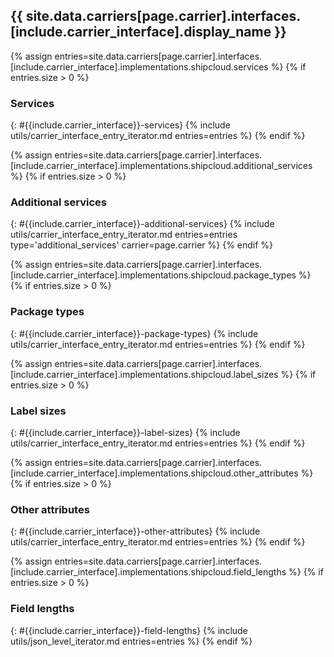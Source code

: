 ## {{ site.data.carriers[page.carrier].interfaces.[include.carrier_interface].display_name }}

{% assign entries=site.data.carriers[page.carrier].interfaces.[include.carrier_interface].implementations.shipcloud.services %}
{% if entries.size > 0 %}
### Services
{: #{{include.carrier_interface}}-services}
{% include utils/carrier_interface_entry_iterator.md entries=entries %}
{% endif %}

{% assign entries=site.data.carriers[page.carrier].interfaces.[include.carrier_interface].implementations.shipcloud.additional_services %}
{% if entries.size > 0 %}
### Additional services
{: #{{include.carrier_interface}}-additional-services}
{% include utils/carrier_interface_entry_iterator.md entries=entries type='additional_services' carrier=page.carrier %}
{% endif %}

{% assign entries=site.data.carriers[page.carrier].interfaces.[include.carrier_interface].implementations.shipcloud.package_types %}
{% if entries.size > 0 %}
### Package types
{: #{{include.carrier_interface}}-package-types}
{% include utils/carrier_interface_entry_iterator.md entries=entries %}
{% endif %}

{% assign entries=site.data.carriers[page.carrier].interfaces.[include.carrier_interface].implementations.shipcloud.label_sizes %}
{% if entries.size > 0 %}
### Label sizes
{: #{{include.carrier_interface}}-label-sizes}
{% include utils/carrier_interface_entry_iterator.md entries=entries %}
{% endif %}

{% assign entries=site.data.carriers[page.carrier].interfaces.[include.carrier_interface].implementations.shipcloud.other_attributes %}
{% if entries.size > 0 %}
### Other attributes
{: #{{include.carrier_interface}}-other-attributes}
{% include utils/carrier_interface_entry_iterator.md entries=entries %}
{% endif %}

{% assign entries=site.data.carriers[page.carrier].interfaces.[include.carrier_interface].implementations.shipcloud.field_lengths %}
{% if entries.size > 0 %}
### Field lengths
{: #{{include.carrier_interface}}-field-lengths}
{% include utils/json_level_iterator.md entries=entries %}
{% endif %}
